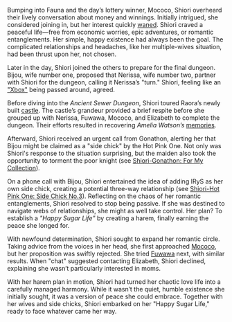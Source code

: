 Bumping into Fauna and the day’s lottery winner, Mococo, Shiori overheard their lively conversation about money and winnings. Initially intrigued, she considered joining in, but her interest quickly [waned](https://www.youtube.com/live/BlDRaNhYZxk?feature=shared&t=443). Shiori craved a peaceful life—free from economic worries, epic adventures, or romantic entanglements. Her simple, happy existence had always been the goal. The complicated relationships and headaches, like her multiple-wives situation, had been thrust upon her, not chosen.

Later in the day, Shiori joined the others to prepare for the final dungeon. Bijou, wife number one, proposed that Nerissa, wife number two, partner with Shiori for the dungeon, calling it Nerissa’s "turn." Shiori, feeling like an ["Xbox"](https://www.youtube.com/live/BlDRaNhYZxk?feature=shared&t=1972) being passed around, agreed.

Before diving into the *Ancient Sewer Dungeon*, Shiori toured Raora’s newly built [castle](https://www.youtube.com/live/BlDRaNhYZxk?feature=shared&t=2112). The castle’s grandeur provided a brief respite before she grouped up with Nerissa, Fuwawa, Mococo, and Elizabeth to complete the dungeon. Their efforts resulted in recovering *Amelia Watson’s* [memories](https://www.youtube.com/live/BlDRaNhYZxk?feature=shared&t=5872).

Afterward, Shiori received an urgent call from Gonathon, alerting her that Bijou might be claimed as a "side chick" by the Hot Pink One. Not only was Shiori's response to the situation surprising, but the maiden also took the opportunity to torment the poor knight (see [Shiori-Gonathon: For My Collection](#edge:gigi-shiori)).

On a phone call with Bijou, Shiori entertained the idea of adding IRyS as her own side chick, creating a potential three-way relationship (see [Shiori-Hot Pink One: Side Chick No.3](#edge:shiori-irys)). Reflecting on the chaos of her romantic entanglements, Shiori resolved to stop being passive. If she was destined to navigate webs of relationships, she might as well take control. Her plan? To establish a *"Happy Sugar Life"* by creating a harem, finally earning the peace she longed for.

With newfound determination, Shiori sought to expand her romantic circle. Taking advice from the voices in her head, she first approached [Mococo](https://www.youtube.com/live/BlDRaNhYZxk?feature=shared&t=8479), but her proposition was swiftly rejected. She tried [Fuwawa](https://www.youtube.com/live/BlDRaNhYZxk?feature=shared&t=8620) next, with similar results. When "chat" suggested contacting Elizabeth, Shiori declined, explaining she wasn’t particularly interested in moms.

With her harem plan in motion, Shiori had turned her chaotic love life into a carefully managed harmony. While it wasn’t the quiet, humble existence she initially sought, it was a version of peace she could embrace. Together with her wives and side chicks, Shiori embarked on her "Happy Sugar Life," ready to face whatever came her way.
